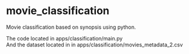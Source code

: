 # movie_classification
Movie classification based on synopsis using python.

The code located in apps/classification/main.py </br>
And the dataset located in in apps/classification/movies_metadata_2.csv
